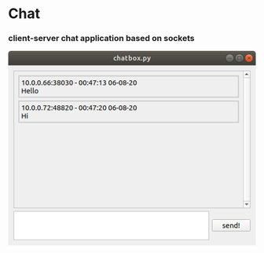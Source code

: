 # Chat
### client-server chat application based on sockets

![python_version/Screenshot.png](python_version/Screenshot.png)
